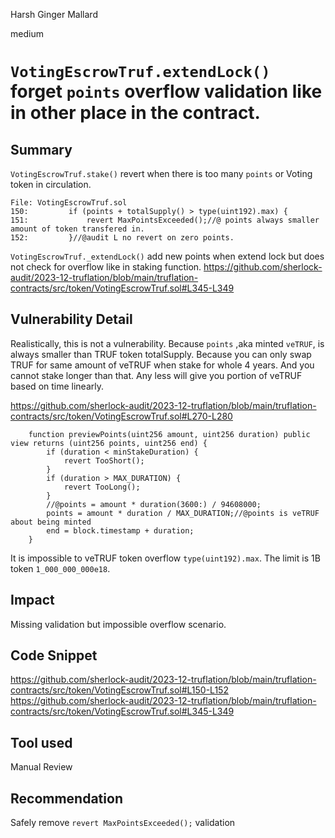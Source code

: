 Harsh Ginger Mallard

medium

# `VotingEscrowTruf.extendLock()` forget `points` overflow validation like in other place in the contract.


## Summary

`VotingEscrowTruf.stake()` revert when there is too many `points` or Voting token in circulation.

```solidity
File: VotingEscrowTruf.sol
150:         if (points + totalSupply() > type(uint192).max) {
151:             revert MaxPointsExceeded();//@ points always smaller amount of token transfered in.
152:         }//@audit L no revert on zero points.

```

`VotingEscrowTruf._extendLock()` add new points when extend lock but does not check for overflow like in staking function.
<https://github.com/sherlock-audit/2023-12-truflation/blob/main/truflation-contracts/src/token/VotingEscrowTruf.sol#L345-L349>

## Vulnerability Detail

Realistically, this is not a vulnerability. Because `points` ,aka minted `veTRUF`, is always smaller than TRUF token totalSupply.
Because you can only swap TRUF for same amount of veTRUF when stake for whole 4 years. And you cannot stake longer than that. Any less will give you portion of veTRUF based on time linearly.

<https://github.com/sherlock-audit/2023-12-truflation/blob/main/truflation-contracts/src/token/VotingEscrowTruf.sol#L270-L280>

```solidity
    function previewPoints(uint256 amount, uint256 duration) public view returns (uint256 points, uint256 end) {
        if (duration < minStakeDuration) {
            revert TooShort();
        }
        if (duration > MAX_DURATION) {
            revert TooLong();
        }
        //@points = amount * duration(3600:) / 94608000;
        points = amount * duration / MAX_DURATION;//@points is veTRUF about being minted
        end = block.timestamp + duration;
    }
```

It is impossible to veTRUF token overflow `type(uint192).max`. The limit is 1B token `1_000_000_000e18`.

## Impact

Missing validation but impossible overflow scenario.

## Code Snippet

<https://github.com/sherlock-audit/2023-12-truflation/blob/main/truflation-contracts/src/token/VotingEscrowTruf.sol#L150-L152>
<https://github.com/sherlock-audit/2023-12-truflation/blob/main/truflation-contracts/src/token/VotingEscrowTruf.sol#L345-L349>

## Tool used

Manual Review

## Recommendation

Safely remove `revert MaxPointsExceeded();` validation
